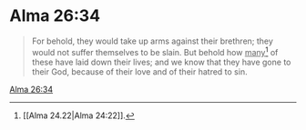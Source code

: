 # Alma 26:34

> For behold, they would take up arms against their brethren; they would not suffer themselves to be slain. But behold how <u>many</u>[^a] of these have laid down their lives; and we know that they have gone to their God, because of their love and of their hatred to sin.

[Alma 26:34](https://www.churchofjesuschrist.org/study/scriptures/bofm/alma/26?lang=eng&id=p34#p34)


[^a]: [[Alma 24.22|Alma 24:22]].  
